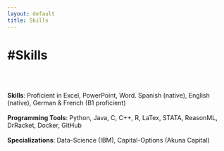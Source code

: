 ```yaml
---
layout: default
title: Skills 
---
```


<div class="center">
    <h1> #Skills</h1>
</div>
<br>
<br>

**Skills**: Proficient in Excel, PowerPoint, Word. Spanish (native), English (native), German & French (B1 proficient)  
<br>
**Programming Tools**: Python, Java, C, C++, R, LaTex, STATA, ReasonML, DrRacket, Docker, GitHub  
<br>
**Specializations**: Data-Science (IBM), Capital-Options (Akuna Capital)  
